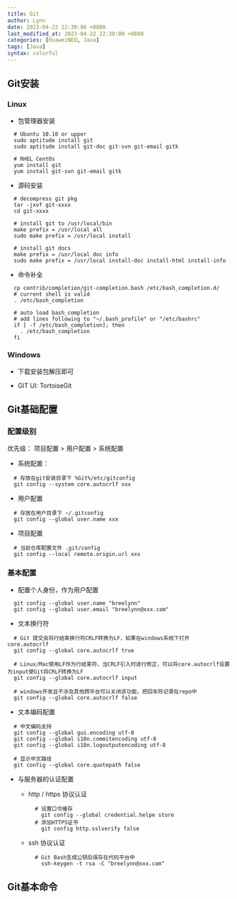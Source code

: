```yaml
---
title: Git
author: Lynn
date: 2023-04-22 22:30:00 +0800
last_modified_at: 2023-04-22 22:30:00 +0800
categories: [HuaweiNEO, Java]
tags: [Java]
syntax: colorful
---
```


## Git安装

### Linux
- 包管理器安装
```shell
  # Ubuntu 10.10 or upper
  sudo aptitude install git
  sudo aptitude install git-doc git-svn git-email gitk
  
  # RHEL CentOs
  yum install git
  yum install git-svn git-email gitk
```

- 源码安装
```shell
  # decompress git pkg
  tar -jxvf git-xxxx
  cd git-xxxx
  
  # install git to /usr/local/bin
  make prefix = /usr/local all
  sudo make prefix = /usr/local install
  
  # install git docs
  make prefix = /usr/local doc info
  sudo make prefix = /usr/local install-doc install-html install-info
```

- 命令补全
```shell
  cp contrib/completion/git-completion.bash /etc/bash_completion.d/
  # current shell is valid
  . /etc/bash_completion
  
  # auto load bash_completion
  # add lines following to "~/.bash_profile" or "/etc/bashrc"
  if [ -f /etc/bash_completion]; then
    . /etc/bash_completion
  fi
```

### Windows
- 下载安装包解压即可

- GIT UI: TortoiseGit

## Git基础配置

### 配置级别
优先级：  项目配置 > 用户配置 > 系统配置
- 系统配置：
```shell
  # 存放在git安装目录下 %Git%/etc/gitconfig
  git config --system core.autocrlf xxx
```

- 用户配置
```shell
  # 存放在用户目录下 ~/.gitconfig
  git config --global user.name xxx
```

- 项目配置
```shell
  # 当前仓库配置文件 .git/config
  git config --local remote.origin.url xxx
```

### 基本配置
- 配置个人身份，作为用户配置
```shell
  git config --global user.name "breelynn"
  git config --global user.email "breelynn@xxx.com"
```

- 文本换行符
```shell
  # Git 提交会将行结束换行符CRLF转换为LF，如果在windows系统下打开core.autocrlf
  git config --global core.autocrlf true
  
  # Linux/Mac使用LF作为行结束符，当CRLF引入时进行修正，可以将core.autocrlf设置为input使Git将CRLF转换为LF
  git config --global core.autocrlf input
  
  # windows开发且不涉及其他跨平台可以关闭该功能，把回车符记录在repo中
  git config --global core.autocrlf false
```

- 文本编码配置
```shell
  # 中文编码支持
  git config --global gui.encoding utf-8
  git config --global i18n.commitencoding utf-8
  git config --global i18n.logoutputencoding utf-8
  
  # 显示中文路径
  git config --global core.quotepath false
```

- 与服务器的认证配置
  * http / https 协议认证
    ```shell
      # 设置口令缓存
        git config --global credential.helpe store
      # 添加HTTPS证书
        git config http.sslverify false
    ```

  * ssh 协议认证
    ```shell
      # Git Bash生成公钥后保存在代码平台中
        ssh-keygen -t rsa -C "breelynn@xxx.com"
    ```
## Git基本命令
